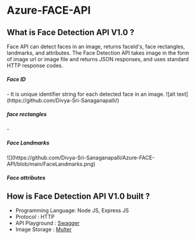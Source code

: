 # Azure-FACE-API

<h2> What is Face Detection API V1.0 ? </h2>

Face API can detect faces in an image, returns faceId's, face rectangles, landmarks, and attributes. The Face Detection API takes image in the form of image url or image file and returns JSON responses, and uses standard HTTP response codes. 

<h5> Face ID </h5> - It is unique identifier string for each detected face in an image. 
![alt text](https://github.com/Divya-Sri-Sanaganapalli/)
<h5> face rectangles </h5> - 

<h5> Face Landmarks </h5> 
![](https://github.com/Divya-Sri-Sanaganapalli/Azure-FACE-API/blob/main/FaceLandmarks.png)
<h5> Face attributes </h5> 

<h2> How is Face Detection API V1.0 built ?</h2>
 
 - Programming Language: Node JS, Express JS 
 - Protocol : HTTP 
 - API Playground : [Swagger](https://swagger.io/)
 - Image Storage : [Multer](https://www.npmjs.com/package/multer) 
 
 
